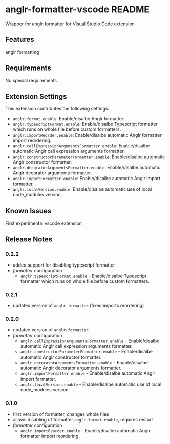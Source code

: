 # anglr-formatter-vscode README

Wrapper for anglr-formatter for Visual Studio Code extension

## Features

anglr formatting

## Requirements

No special requirements

## Extension Settings

This extension contributes the following settings:

- `anglr.format.enable`: Enable/disalbe Anglr formatter.
- `anglr.typescriptFormat.enable`: Enable/disalbe Typescript formatter which runs on whole file before custom formatters.
- `anglr.importReorder.enable`: Enable/disalbe automatic Anglr formatter import reordering.
- `anglr.callExpressionArgumentsFormatter.enable`: Enable/disalbe automatic Anglr call expression arguments formatter.
- `anglr.constructorParameterFormatter.enable`: Enable/disalbe automatic Anglr constructor formatter.
- `anglr.decoratorArgumentsFormatter.enable`: Enable/disalbe automatic Anglr decorator arguments formatter.
- `anglr.importFormatter.enable`: Enable/disalbe automatic Anglr import formatter.
- `anglr.localVersion.enable`: Enable/disalbe automatic use of local node_modules version.

## Known Issues

First experimental vscode extension

## Release Notes

### 0.2.2

- added support for disabling typescript formatter
- *formatter* configuration
    - `anglr.typescriptFormat.enable` - Enable/disalbe Typescript formatter which runs on whole file before custom formatters.

### 0.2.1

- updated version of `anglr-formatter` (fixed imports reordering)

### 0.2.0

- updated version of `anglr-formatter`
- *formatter* configuration
    - `anglr.callExpressionArgumentsFormatter.enable` - Enable/disalbe automatic Anglr call expression arguments formatter.
    - `anglr.constructorParameterFormatter.enable` - Enable/disalbe automatic Anglr constructor formatter.
    - `anglr.decoratorArgumentsFormatter.enable` - Enable/disalbe automatic Anglr decorator arguments formatter.
    - `anglr.importFormatter.enable` - Enable/disalbe automatic Anglr import formatter.
    - `anglr.localVersion.enable` - Enable/disalbe automatic use of local node_modules version.

### 0.1.0

- first version of formatter, changes whole files
- allows disabling of formatter `anglr.format.enable`, requires restart
- *formatter* configuration
    - `anglr.importReorder.enable` - Enable/disalbe automatic Anglr formatter import reordering.